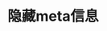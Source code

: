---
title: 隐藏meta信息
categories: 教程
meta:
  top: false  # 这代表隐藏置顶标签，如果本文设置了置顶，就默默置顶
  author: false # 这代表隐藏作者标签
  date: false # 这代表隐藏日期标签，不显示发布日期
  categories: false # 这代表隐藏分类标签，不显示文章分类
  counter: false # 这代表隐藏阅读计数标签，不显示阅读次数
  updated: false # 这代表隐藏更新日期标签，不显示文章更新日期
  share: false # 这代表隐藏分享标签，不显示分享按钮
  tags: false # 这代表隐藏文章标签，不显示文章的tags
---